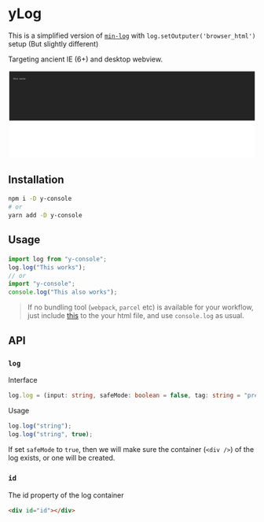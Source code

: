 # yLog

This is a simplified version of [`min-log`](https://github.com/chunpu/min-log) with `log.setOutputer('browser_html')` setup (But slightly different)

Targeting ancient IE (6+) and desktop webview.

![screenShot](./test/screenshot.png)

## Installation

```bash
npm i -D y-console
# or
yarn add -D y-console
```

## Usage

```js
import log from "y-console";
log.log("This works");
// or
import "y-console";
console.log("This also works");
```

> If no bundling tool (`webpack`, `parcel` etc) is available for your workflow, just include [this](./dist/index.umd.js) to the your html file, and use `console.log` as usual.

## API

### `log`

Interface

```ts
log.log = (input: string, safeMode: boolean = false, tag: string = "pre") => void
```

Usage

```js
log.log("string");
log.log("string", true);
```

If set `safeMode` to `true`, then we will make sure the container (`<div />`) of the log exists, or one will be created.

### `id`

The id property of the log container

```html
<div id="id"></div>
```
